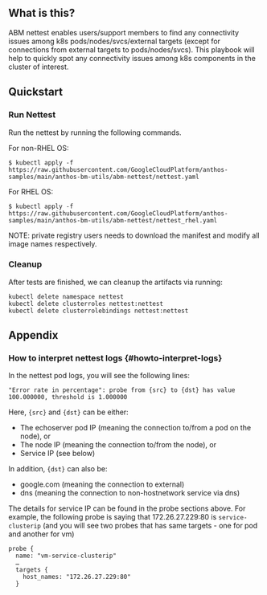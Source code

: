 ## What is this?

ABM nettest enables users/support members to find any connectivity issues
among k8s pods/nodes/svcs/external targets (except for connections from external
targets to pods/nodes/svcs). This playbook will help to quickly spot any
connectivity issues among k8s components in the cluster of interest.

## Quickstart

### Run Nettest

Run the nettest by running the following commands.

For non-RHEL OS:

```
$ kubectl apply -f https://raw.githubusercontent.com/GoogleCloudPlatform/anthos-samples/main/anthos-bm-utils/abm-nettest/nettest.yaml
```

For RHEL OS:

```
$ kubectl apply -f https://raw.githubusercontent.com/GoogleCloudPlatform/anthos-samples/main/anthos-bm-utils/abm-nettest/nettest_rhel.yaml
```

NOTE: private registry users needs to download the manifest and modify all image names respectively.

### Cleanup

After tests are finished, we can cleanup the artifacts via running:

```
kubectl delete namespace nettest
kubectl delete clusterroles nettest:nettest
kubectl delete clusterrolebindings nettest:nettest
```

## Appendix

### How to interpret nettest logs {#howto-interpret-logs}

In the nettest pod logs, you will see the following lines:

```
"Error rate in percentage": probe from {src} to {dst} has value 100.000000, threshold is 1.000000
```

Here, `{src}` and `{dst}` can be either:

*   The echoserver pod IP (meaning the connection to/from a pod on the node), or
*   The node IP (meaning the connection to/from the node), or
*   Service IP (see below)

In addition, `{dst}` can also be:

*   google.com (meaning the connection to external)
*   dns (meaning the connection to non-hostnetwork service via dns)

The details for service IP can be found in the probe sections above. For
example, the following probe is saying that 172.26.27.229:80 is
`service-clusterip` (and you will see two probes that has same targets - one for
pod and another for vm)

```
probe {
  name: "vm-service-clusterip"
  …
  targets {
    host_names: "172.26.27.229:80"
  }
```
